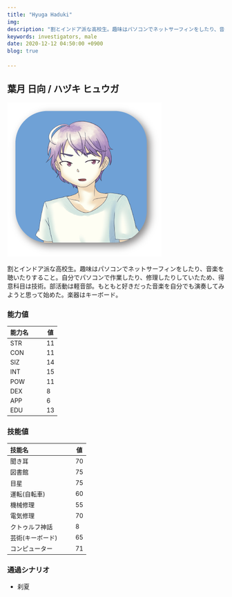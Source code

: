 ```yaml
---
title: "Hyuga Haduki"
img: 
description: "割とインドア派な高校生。趣味はパソコンでネットサーフィンをしたり、音楽を聴いたりすること。自分でパソコンで作業したり、"
keywords: investigators, male
date: 2020-12-12 04:50:00 +0900
blog: true

---
```


## 葉月 日向 / ハヅキ ヒュウガ

![icon](../../../images/icon-hyuga.png)

割とインドア派な高校生。趣味はパソコンでネットサーフィンをしたり、音楽を聴いたりすること。自分でパソコンで作業したり、修理したりしていたため、得意科目は技術。部活動は軽音部。もともと好きだった音楽を自分でも演奏してみようと思って始めた。楽器はキーボード。

### 能力値
|能力名  |　　値|
|--------|------|
|STR     |　　11|
|CON     |　　11|
|SIZ     |　　14|
|INT     |　　15|
|POW     |　　11|
|DEX     |　　8 |
|APP     |　　6 |
|EDU     |　　13|

### 技能値
|技能名              |　　値|
|:-------------------|------|
|聞き耳              |　　70|
|図書館              |　　75|
|目星                |　　75|
|運転(自転車)        |　　60|
|機械修理            |　　55|
|電気修理            |　　70|
|クトゥルフ神話      |　　8 |
|芸術(キーボード)    |　　65|
|コンピューター      |　　71|

### 通過シナリオ
- 刹夏
